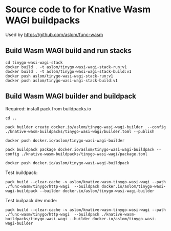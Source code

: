# Source code to for Knative Wasm WAGI buildpacks

Used by https://github.com/aslom/func-wasm

## Build Wasm WAGI build and run stacks

```
cd tinygo-wasi-wagi-stack
docker build . -t aslom/tinygo-wasi-wagi-stack-run:v1
docker build . -t aslom/tinygo-wasi-wagi-stack-build:v1
docker push aslom/tinygo-wasi-wagi-stack-run:v1
docker push aslom/tinygo-wasi-wagi-stack-build:v1
```

## Build Wasm WAGI builder and buildpack 

Required: install pack from buildpacks.io

```
cd ..

pack builder create docker.io/aslom/tinygo-wasi-wagi-builder  --config  ./knative-wasm-buildpacks/tinygo-wasi-wagi/builder.toml --publish

docker push docker.io/aslom/tinygo-wasi-wagi-builder

pack buildpack package docker.io/aslom/tinygo-wasi-wagi-buildpack --config ./knative-wasm-buildpacks/tinygo-wasi-wagi/package.toml 

docker push docker.io/aslom/tinygo-wasi-wagi-buildpack
```

Test buildpack:

```
pack build --clear-cache -v aslom/knative-wasm-tinygo-wasi-wagi --path ./func-wasm/tinygo/http-wagi  --buildpack docker.io/aslom/tinygo-wasi-wagi-buildpack --builder docker.io/aslom/tinygo-wasi-wagi-builder
```

Test builpack dev mode:

```
pack build --clear-cache -v aslom/knative-wasm-tinygo-wasi-wagi --path ./func-wasm/tinygo/http-wagi  --buildpack ./knative-wasm-buildpacks/tinygo-wasi-wagi --builder docker.io/aslom/tinygo-wasi-wagi-builder
```
